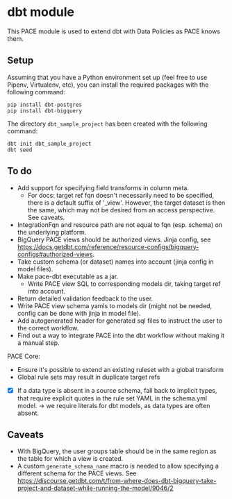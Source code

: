 # dbt module

This PACE module is used to extend dbt with Data Policies as PACE knows them.

## Setup

Assuming that you have a Python environment set up (feel free to use Pipenv, Virtualenv, etc), you
can install the required packages with the following command:

```shell
pip install dbt-postgres
pip install dbt-bigquery
```

The directory `dbt_sample_project` has been created with the following command:

```shell
dbt init dbt_sample_project
dbt seed
```

## To do

- Add support for specifying field transforms in column meta.
    - For docs: target ref fqn doesn't necessarily need to be specified, there is a default suffix
      of '_view'. However, the target dataset is then the same, which may not be desired from an
      access
      perspective. See caveats.
- IntegrationFqn and resource path are not equal to fqn (esp. schema) on the underlying platform.
- BigQuery PACE views should be authorized views. Jinja config,
  see https://docs.getdbt.com/reference/resource-configs/bigquery-configs#authorized-views.
- Take custom schema (or dataset) names into account (jinja config in model files).
- Make pace-dbt executable as a jar.
    - Write PACE view SQL to corresponding models dir, taking target ref into account.
- Return detailed validation feedback to the user.
- Write PACE view schema yamls to models dir (might not be needed, config can be done with jinja in
  model file).
- Add autogenerated header for generated sql files to instruct the user to the correct workflow.
- Find out a way to integrate PACE into the dbt workflow without making it a manual step.


PACE Core:
- Ensure it's possible to extend an existing ruleset with a global transform
- Global rule sets may result in duplicate target refs
- [x] If a data type is absent in a source schema, fall back to implicit types, that require explicit quotes in the rule set YAML in the schema.yml model. -> we require literals for dbt models, as data types are often absent.

## Caveats

- With BigQuery, the user groups table should be in the same region as the table for which a view is
  created.
- A custom `generate_schema_name` macro is needed to allow specifying a different schema for the
  PACE views.
  See https://discourse.getdbt.com/t/from-where-does-dbt-bigquery-take-project-and-dataset-while-running-the-model/9046/2
